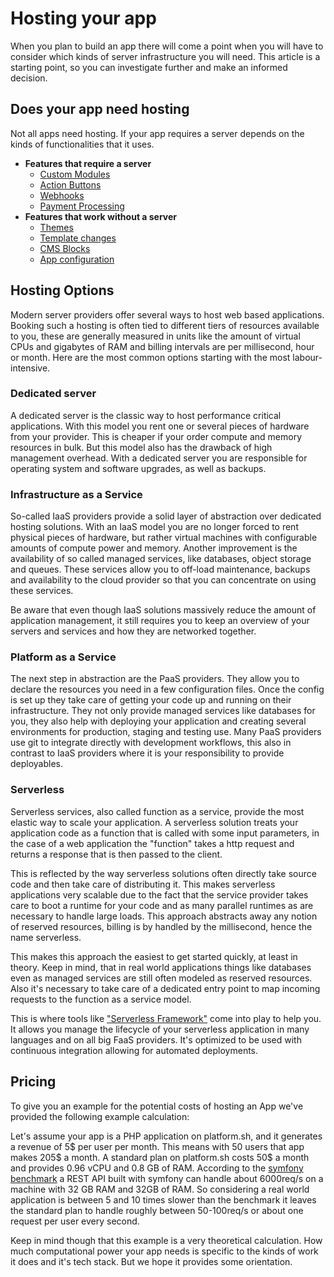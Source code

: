 # Hosting your app

When you plan to build an app there will come a point when you will have to
consider which kinds of server infrastructure you will need. This article is a
starting point, so you can investigate further and make an informed decision.

## Does your app need hosting

Not all apps need hosting. If your app requires a server depends on the kinds of
functionalities that it uses.

- **Features that require a server**
  - [Custom Modules](../administration/add-custom-modules)
  - [Action Buttons](../administration/add-custom-action-button)
  - [Webhooks](../app-base-guide.md#webhooks)
  - [Payment Processing](../payment)
- **Features that work without a server**
  - [Themes](../storefront/apps-as-themes)
  - [Template changes](../storefront)
  - [CMS Blocks](../content/cms/add-custom-cms-blocks)
  - [App configuration](../configuration)
  
## Hosting Options

Modern server providers offer several ways to host web based applications.
Booking such a hosting is often tied to different tiers of resources available
to you, these are generally measured in units like the amount of virtual CPUs
and gigabytes of RAM and billing intervals are per millisecond, hour or month.
Here are the most common options starting with the most labour-intensive.

### Dedicated server

A dedicated server is the classic way to host performance critical
applications. With this model you rent one or several pieces of hardware from
your provider. This is cheaper if your order compute and memory resources in
bulk. But this model also has the drawback of high management overhead. With a
dedicated server you are responsible for operating system and software upgrades,
as well as backups.

### Infrastructure as a Service

So-called IaaS providers provide a solid layer of abstraction over dedicated
hosting solutions. With an IaaS model you are no longer forced to rent physical
pieces of hardware, but rather virtual machines with configurable amounts of
compute power and memory. Another improvement is the availability of so called
managed services, like databases, object storage and queues. These services
allow you to off-load maintenance, backups and availability to the cloud provider
so that you can concentrate on using these services.

Be aware that even though IaaS solutions massively reduce the amount of
application management, it still requires you to keep an overview of your
servers and services and how they are networked together.

### Platform as a Service

The next step in abstraction are the PaaS providers. They allow you to declare
the resources you need in a few configuration files. Once the config is set up
they take care of getting your code up and running on their infrastructure. They
not only provide managed services like databases for you, they also help with
deploying your application and creating several environments for production,
staging and testing use. Many PaaS providers use git to integrate directly with
development workflows, this also in contrast to IaaS providers where it is your
responsibility to provide deployables.

### Serverless

Serverless services, also called function as a service, provide the most elastic
way to scale your application. A serverless solution treats your application
code as a function that is called with some input parameters, in the case of a
web application the "function" takes a http request and returns a response that
is then passed to the client.

This is reflected by the way serverless solutions often directly take source
code and then take care of distributing it. This makes serverless applications
very scalable due to the fact that the service provider takes care to boot a
runtime for your code and as many parallel runtimes as are necessary to handle
large loads. This approach abstracts away any notion of reserved resources,
billing is by handled by the millisecond, hence the name serverless.

This makes this approach the easiest to get started quickly, at least in theory.
Keep in mind, that in real world applications things like databases even as
managed services are still often modeled as reserved resources. Also it's
necessary to take care of a dedicated entry point to map incoming requests to
the function as a service model.

This is where tools like ["Serverless Framework"](https://serverless.com/)
come into play to help you. It allows you manage the lifecycle of your
serverless application in many languages and on all big FaaS
providers. It's optimized to be used with continuous integration allowing for
automated deployments.

## Pricing

To give you an example for the potential costs of hosting an App we've provided
the following example calculation:

Let's assume your app is a PHP application on platform.sh, and it generates a
revenue of 5\$ per user per month. This means with 50 users that app makes 205\$
a month. A standard plan on platform.sh costs 50\$ a month and provides 0.96
vCPU and 0.8 GB of RAM. According to the [symfony
benchmark](http://www.phpbenchmarks.com/en/benchmark/symfony/5.0) a REST API
built with symfony can handle about 6000req/s on a machine with 32 GB RAM and
32GB of RAM. So considering a real world application is between 5 and 10 times
slower than the benchmark it leaves the standard plan to handle roughly between
50-100req/s or about one request per user every second.

Keep in mind though that this example is a very theoretical calculation. How
much computational power your app needs is specific to the kinds of work it does
and it's tech stack. But we hope it provides some orientation.
